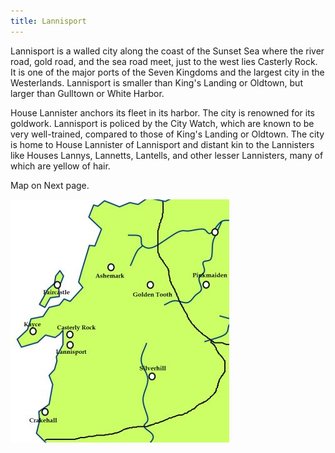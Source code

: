 ```yaml
---
title: Lannisport
---
```


Lannisport is a walled city along the coast of the Sunset Sea where the river road, gold road, and the sea road meet, just to the west lies Casterly Rock. It is one of the major ports of the Seven Kingdoms and the largest city in the Westerlands. Lannisport is smaller than King's Landing or Oldtown, but larger than Gulltown or White Harbor.

House Lannister anchors its fleet in its harbor. The city is renowned for its goldwork. Lannisport is policed by the City Watch, which are known to be very well-trained, compared to those of King's Landing or Oldtown. The city is home to House Lannister of Lannisport and distant kin to the Lannisters like Houses Lannys, Lannetts, Lantells, and other lesser Lannisters, many of which are yellow of hair.

Map on Next page.

![Image](images/000014.jpg)


